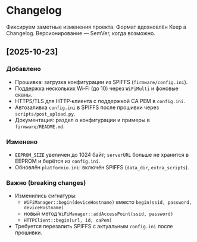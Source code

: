 # Changelog

Фиксируем заметные изменения проекта. Формат вдохновлён Keep a Changelog. Версионирование — SemVer, когда возможно.

## [2025-10-23]

### Добавлено
- Прошивка: загрузка конфигурации из SPIFFS (`firmware/config.ini`).
- Поддержка нескольких Wi‑Fi (до 10) через `WiFiMulti` и фоновые сканы.
- HTTPS/TLS для HTTP‑клиента с поддержкой CA PEM в `config.ini`.
- Автозаливка `config.ini` в SPIFFS после прошивки через `scripts/post_upload.py`.
- Документация: раздел о конфигурации и примеры в `firmware/README.md`.

### Изменено
- `EEPROM_SIZE` увеличен до 1024 байт; `serverURL` больше не хранится в EEPROM и берётся из `config.ini`.
- Обновлён `platformio.ini`: включён SPIFFS (`data_dir`, `extra_scripts`).

### Важно (breaking changes)
- Изменились сигнатуры:
  - `WiFiManager::begin(deviceHostname)` вместо `begin(ssid, password, deviceHostname)`
  - новый метод `WiFiManager::addAccessPoint(ssid, password)`
  - `HTTPClient::begin(url, id, caPem)`
- Требуется перезалить SPIFFS с актуальным `config.ini` после прошивки.

